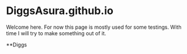 # DiggsAsura.github.io

Welcome here. For now this page is mostly used for some testings. With time I will
try to make something out of it. 

**Diggs
